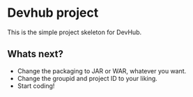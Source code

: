 # Devhub project

This is the simple project skeleton for DevHub.

## Whats next?
* Change the packaging to JAR or WAR, whatever you want.
* Change the groupid and project ID to your liking.
* Start coding!